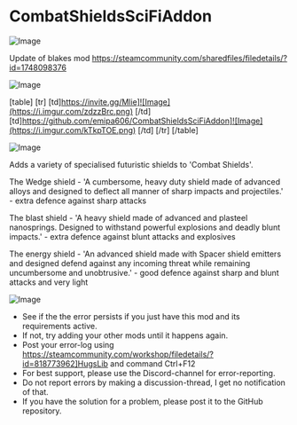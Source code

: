 # CombatShieldsSciFiAddon

![Image](https://i.imgur.com/buuPQel.png)

Update of blakes mod
https://steamcommunity.com/sharedfiles/filedetails/?id=1748098376

![Image](https://i.imgur.com/pufA0kM.png)


[table]
	[tr]
		[td]https://invite.gg/Mlie]![Image](https://i.imgur.com/zdzzBrc.png)
[/td]
		[td]https://github.com/emipa606/CombatShieldsSciFiAddon]![Image](https://i.imgur.com/kTkpTOE.png)
[/td]
	[/tr]
[/table]
	
![Image](https://i.imgur.com/Z4GOv8H.png)


Adds a variety of specialised futuristic shields to 'Combat Shields'.

The Wedge shield - 'A cumbersome, heavy duty shield made of advanced alloys and designed to deflect all manner of sharp impacts and projectiles.' - extra defence against sharp attacks

The blast shield - 'A heavy shield made of advanced and plasteel nanosprings. Designed to withstand powerful explosions and deadly blunt impacts.' - extra defence against blunt attacks and explosives

The energy shield - 'An advanced shield made with Spacer shield emitters and designed defend against any incoming threat while remaining uncumbersome and unobtrusive.' - good defence against sharp and blunt attacks and very light


![Image](https://i.imgur.com/PwoNOj4.png)



-  See if the the error persists if you just have this mod and its requirements active.
-  If not, try adding your other mods until it happens again.
-  Post your error-log using https://steamcommunity.com/workshop/filedetails/?id=818773962]HugsLib and command Ctrl+F12
-  For best support, please use the Discord-channel for error-reporting.
-  Do not report errors by making a discussion-thread, I get no notification of that.
-  If you have the solution for a problem, please post it to the GitHub repository.



